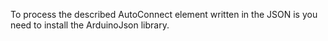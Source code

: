 To process the described AutoConnect element written in the JSON is you need to install the ArduinoJson library.